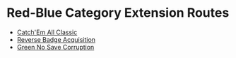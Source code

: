 # Red-Blue Category Extension Routes

* [Catch'Em All Classic](catch-em-all-classic/)
* [Reverse Badge Acquisition](reverse-badge-acquisition/)
* [Green No Save Corruption](no-save-corruption-green-jpn)
